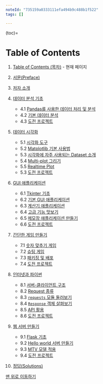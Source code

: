 ```yaml
---
noteId: "735159a0333111efa494b9c488b1f522"
tags: []

---
```


(toc)=
# Table of Contents

1. [Table of Contents (목차)](../01_table_of_contents/01-01_table_of_contents.md) - 현재 페이지

2. [서문(Preface)](../02_preface/02-01_preface.md)

3. [저자 소개](../03_author_intro/03-01_author.md)

4. [데이터 분석 기초](../04_data_analysis_basic/04-00_intro.md)
    - 4.1 [Pandas를 사용한 데이터 처리 및 분석](../04_data_analysis_basic/04-01_pandas.md)
    - 4.2 [기본 데이터 분석](../04_data_analysis_basic/04-02_csv_tsv_statistics.md)
    - 4.3 [도전 프로젝트](../04_data_analysis_basic/04-03_project.md)

5. [데이터 시각화](../05_data_visualization/05-00_intro.md)
    - 5.1 [시각화 도구](../05_data_visualization/05-01_visualization_tools.md)
    - 5.2 [Matplotlib 기본 사용법](../05_data_visualization/05-02_matplotlib_basics.md)
    - 5.3 [시각화에 자주 사용되는 Dataset 소개](../05_data_visualization/05-03_datasets.md)
    - 5.4 [Multi-plot 그리기](../05_data_visualization/05-04_multi_plot.md)
    - 5.5 [Realtime Plot](../05_data_visualization/05-05_realtime_plot.md)
    - 5.3 [도전 프로젝트](../05_data_visualization/05-06_project.md)

6. [GUI 애플리케이션](../06_gui_application/06-00_intro.md)
    - 6.1 [Tkinter 기초](../06_gui_application/06-01_tkinter_basic.md)
    - 6.2 [기본 GUI 애플리케이션](../06_gui_application/06-02_base_app.md)
    - 6.3 [계산기 애플리케이션](../06_gui_application/06-03_calculator.md)
    - 6.4 [고급 기능 맛보기](../06_gui_application/06-04_advanced_func.md)
    - 6.5 [메모장 애플리케이션 만들기](../06_gui_application/06-05_notepad_app.md)
    - 6.6 [도전 프로젝트](../06_gui_application/06-06_project.md)

7. [간단한 게임 만들기](../07_game/07-00_intro.md)
    - 7.1 [숫자 맞추기 게임](../07_game/07-01_number_guess.md)
    - 7.2 [슈팅 게임](../07_game/07-02_shooting.md)
    - 7.3 [패키징 및 배포](../07_game/07-03_packaging_distribution.md)
    - 7.4 [도전 프로젝트](../07_game/07-04_project.md)

8. [인터넷과 파이썬](../08_server_client/08-00_intro.md)
    - 8.1 [서버-클라이언트 구조](../08_server_client/08-01_server_client.md)
    - 8.2 [Request 종류](../08_server_client/08-02_request_types.md)
    - 8.3 [`requests` 모듈 둘러보기](../08_server_client/08-03_requests_module.md)
    - 8.4 [`Response` 객체 살펴보기](../08_server_client/08-04_response.md)
    - 8.5 [API 활용](../08_server_client/08-05_requests_api.md)
    - 8.6 [도전 프로젝트](../08_server_client/08-06_project.md)

9. [웹 서버 만들기](../09_web_server/09-00_intro.md)
    - 9.1 [Flask 기초](../09_web_server/09-01_flask_basic.md)
    - 9.2 [Hello world 서버 만들기](../09_web_server/09-02_hello_world_server.md)
    - 9.3 [MTV 모델 적용](../09_web_server/09-03_mtv_model.md)
    - 9.4 [도전 프로젝트](../09_web_server/09-04_project.md)

10. [정답(Solutions)](../solutions/00_solutions.md)


[맨 위로 이동하기](toc)